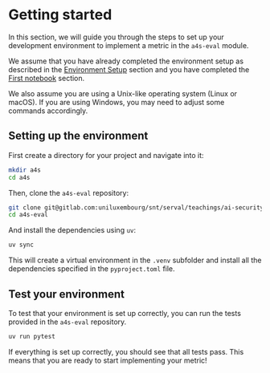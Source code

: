 # Getting started

In this section, we will guide you through the steps to set up your development environment to implement a metric in the `a4s-eval` module.

We assume that you have already completed the environment setup as described in the [Environment Setup](../01-env_setup.md) section and you have completed the [First notebook](../02-first_notebook.md) section.

We also assume you are using a Unix-like operating system (Linux or macOS). If you are using Windows, you may need to adjust some commands accordingly.

## Setting up the environment

First create a directory for your project and navigate into it:

```bash
mkdir a4s
cd a4s
```

Then, clone the `a4s-eval` repository:

```bash
git clone git@gitlab.com:uniluxembourg/snt/serval/teachings/ai-security/a4s-eval.git
cd a4s-eval
```

And install the dependencies using `uv`:

```bash
uv sync
```

This will create a virtual environment in the `.venv` subfolder and install all the dependencies specified in the `pyproject.toml` file.

## Test your environment

To test that your environment is set up correctly, you can run the tests provided in the `a4s-eval` repository.

```bash
uv run pytest
```

If everything is set up correctly, you should see that all tests pass.
This means that you are ready to start implementing your metric!
